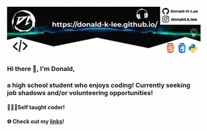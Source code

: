 ![Cover Photo](https://github.com/Donald-K-Lee/Donald-K-Lee/blob/master/coverimage.jpeg)
### Hi there 👋, I'm Donald,
### a high school student who enjoys coding! Currently seeking job shadows and/or volunteering opportunities!  

#### 👨🏻‍💻Self taught coder!  
#### 🌐 Check out my [links](https://donald-k-lee.github.io/Links.html)!  


